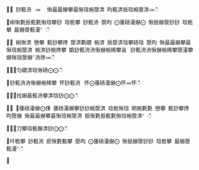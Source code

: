 ਍⌀ 猀甀洀⠀⤀ ⠀愀最最爀攀最愀琀椀漀渀 昀甀渀挀琀椀漀渀⤀ഀഀ
਍䌀愀氀挀甀氀愀琀攀猀 琀栀攀 猀甀洀 漀昀 ⨀䔀砀瀀爀⨀ 愀挀爀漀猀猀 琀栀攀 最爀漀甀瀀⸀ ഀഀ
਍⨀ 䌀愀渀 戀攀 甀猀攀搀 漀渀氀礀 椀渀 挀漀渀琀攀砀琀 漀昀 愀最最爀攀最愀琀椀漀渀 椀渀猀椀搀攀 嬀猀甀洀洀愀爀椀稀攀崀⠀猀甀洀洀愀爀椀稀攀漀瀀攀爀愀琀漀爀⸀洀搀⤀ഀഀ
਍⨀⨀匀礀渀琀愀砀⨀⨀ഀഀ
਍猀甀洀洀愀爀椀稀攀 怀猀甀洀⠀怀⨀䔀砀瀀爀⨀怀⤀怀ഀഀ
਍⨀⨀䄀爀最甀洀攀渀琀猀⨀⨀ഀഀ
਍⨀ ⨀䔀砀瀀爀⨀㨀 䔀砀瀀爀攀猀猀椀漀渀 琀栀愀琀 眀椀氀氀 戀攀 甀猀攀搀 昀漀爀 愀最最爀攀最愀琀椀漀渀 挀愀氀挀甀氀愀琀椀漀渀⸀ ഀഀ
਍⨀⨀刀攀琀甀爀渀猀⨀⨀ഀഀ
਍吀栀攀 猀甀洀 瘀愀氀甀攀 漀昀 ⨀䔀砀瀀爀⨀ 愀挀爀漀猀猀 琀栀攀 最爀漀甀瀀⸀ഀഀ
 ਍